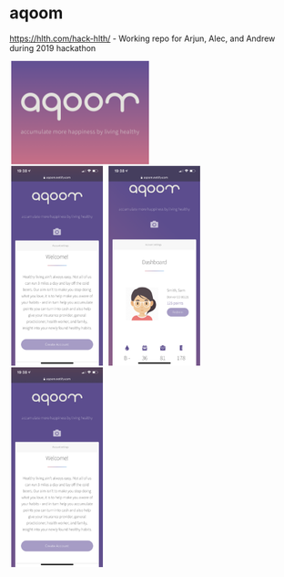 # aqoom
https://hlth.com/hack-hlth/ - Working repo for Arjun, Alec, and Andrew during 2019 hackathon 

<div class="row">
<img src="https://github.com/uxdrew/aqoom/blob/design/images/_logo.png" width="48%" hspace="3">
</div>

<div class="row">
<img src="https://github.com/uxdrew/aqoom/blob/design/images/_home.PNG" width="32%" hspace="3">
<img src="https://github.com/uxdrew/aqoom/blob/design/images/_dashboard.PNG" width="32%" hspace="3">
<img src="https://github.com/uxdrew/aqoom/blob/design/images/_home.PNG" width="32%" hspace="3">
</div>
